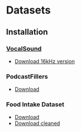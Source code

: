 # Datasets

## Installation
### [VocalSound](https://github.com/YuanGongND/vocalsound#Download-VocalSound)
- [Download 16kHz version](https://www.dropbox.com/s/c5ace70qh1vbyzb/vs_release_16k.zip?dl=1)

### PodcastFillers
- [Download](https://drive.google.com/file/d/1fc3LTMt_VqxzlInS7cdP3I2Rarw-8Nlr/view?usp=sharing)

### Food Intake Dataset
- [Download](https://www.dropbox.com/sh/t9guqqte7xbqqcz/AABZB1svTYCHa9DzxsuYSLtna?dl=0)
- [Download cleaned](https://drive.google.com/file/d/1v04UxNYPvdfG6rPZcZEuZD1sATYuMnTJ/view?usp=drive_link)
